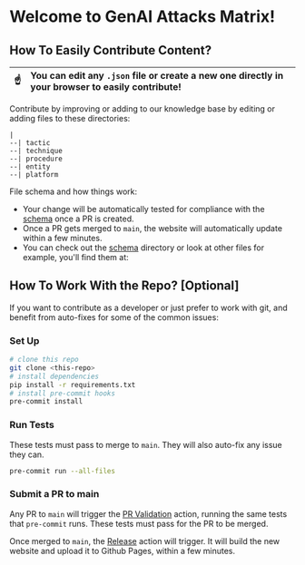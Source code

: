 # Welcome to GenAI Attacks Matrix!

## How To Easily Contribute Content?

| :point_up:    | You can edit any `.json` file or create a new one directly in your browser to easily contribute! |
|------|:---|

Contribute by improving or adding to our knowledge base by editing or adding files to these directories:

```
|
--| tactic
--| technique
--| procedure
--| entity
--| platform
```

File schema and how things work:
* Your change will be automatically tested for compliance with the [schema](/schema/) once a PR is created.
* Once a PR gets merged to `main`, the website will automatically update within a few minutes.
* You can check out the [schema](/schema/) directory or look at other files for example, you'll find them at:

## How To Work With the Repo? [Optional]

If you want to contribute as a developer or just prefer to work with git, and benefit from auto-fixes for some of the common issues:

### Set Up

```bash
# clone this repo
git clone <this-repo>
# install dependencies
pip install -r requirements.txt
# install pre-commit hooks
pre-commit install
```

### Run Tests

These tests must pass to merge to `main`. They will also auto-fix any issue they can.

```bash
pre-commit run --all-files
```

### Submit a PR to main

Any PR to `main` will trigger the [PR Validation](/.github/workflows/pr-validation.yaml) action, running the same tests that `pre-commit` runs.
These tests must pass for the PR to be merged.

Once merged to `main`, the [Release](/.github/workflows/release.yaml) action will trigger.
It will build the new website and upload it to Github Pages, within a few minutes.
